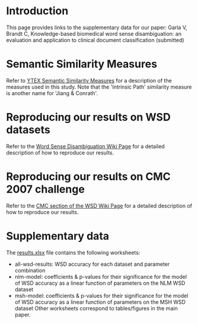 # Introduction #
This page provides links to the supplementary data for our paper: Garla V, Brandt C, Knowledge-based biomedical word sense disambiguation: an evaluation and application to clinical document classification (submitted)

# Semantic Similarity Measures #
Refer to [YTEX Semantic Similarity Measures](http://ytex.googlecode.com/svn/trunk/projects/nlm.wsd/doc/YTEX%20Semantic%20Similarity%20Measures.pdf) for a description of the measures used in this study.  Note that the 'Intrinsic Path' similarity measure is another name for 'Jiang & Conrath'.

# Reproducing our results on WSD datasets #
Refer to the [Word Sense Disambiguation Wiki Page](WordSenseDisambiguation_V08#Reproducing_results_on_WSD_datasets.md) for a detailed description of how to reproduce our results.

# Reproducing our results on CMC 2007 challenge #
Refer to the [CMC section of the WSD Wiki Page](WordSenseDisambiguation_V08#Reproducing_results_on_CMC_2007_challenge.md) for a detailed description of how to reproduce our results.

# Supplementary data #
The [results.xlsx](http://ytex.googlecode.com/svn/trunk/projects/nlm.wsd/doc/results.xlsx) file contains the following worksheets:
  * all-wsd-results: WSD accuracy for each dataset and parameter combination
  * nlm-model: coefficients & p-values for their significance for the model of WSD accuracy as a linear function of parameters on the NLM WSD dataset
  * msh-model: coefficients & p-values for their significance for the model of WSD accuracy as a linear function of parameters on the MSH WSD dataset
Other worksheets correspond to tables/figures in the main paper.